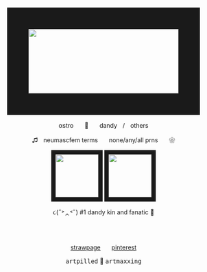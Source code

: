 <p align="center"> 
<img src="https://64.media.tumblr.com/2913d4ace83d1acb5a830853d8041629/e69ada103ddfcdc2-bd/s400x600/f09d6e332d444be386e74f9e0567cf2676e6aa89.gifv" width="350" height="150" border="50"/>
<p align="center">
αstroㅤㅤ🌈​ㅤㅤdandyㅤ/ㅤothers
<p align="center">
♫ㅤneumascfem termsㅤㅤnone/any/all prnsㅤㅤ❀ 
<p align="center">  
<img src="https://64.media.tumblr.com/405892dd637d818642e1225b90dd1b1b/b8102de4bd0f2d11-ae/s100x200/2f2ad217891d3c76dc0ab168c6452a4696b006c2.gifv" width="100" height="100" border="10"/> <img src="https://files.catbox.moe/qozm7x.png" width="100" height="100" border="10"/>
</p>
<p align="center">  
૮(˶˃ᆺ˂˶) #1 dandy kin and fanatic 🌱​​

 ⠀⠀⠀<p align="center">  
[strawpage](https://creepycute.straw.page)ㅤㅤ[pinterest](https://br.pinterest.com/dandypilled/)
</p>
<p align="center">    
<kbd>artpilled</kbd> ​🎨​ <kbd>artmaxxing</kbd>
